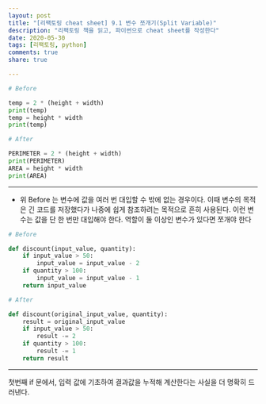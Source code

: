 ```yaml
---
layout: post
title: "[리팩토링 cheat sheet] 9.1 변수 쪼개기(Split Variable)"
description: "리팩토링 책을 읽고, 파이썬으로 cheat sheet를 작성한다"
date: 2020-05-30
tags: [리팩토링, python]
comments: true
share: true

---
```




```python
# Before

temp = 2 * (height + width)
print(temp)
temp = height * width
print(temp)
```



```python
# After

PERIMETER = 2 * (height + width)
print(PERIMETER)
AREA = height * width
print(AREA)
```

----

* 위 Before 는 변수에 값을 여러 번 대입할 수 밖에 없는 경우이다. 이때 변수의 목적은 긴 코드를 저장했다가 나중에 쉽게 참조하려는 목적으로 흔히 사용된다. 이런 변수는 값을 단 한 번만 대입해야 한다. 역할이 둘 이상인 변수가 있다면 쪼개야 한다







```python
# Before

def discount(input_value, quantity):
    if input_value > 50:
        input_value = input_value - 2
    if quantity > 100:
        input_value = input_value - 1
    return input_value
```



```python
# After

def discount(original_input_value, quantity):
    result = original_input_value
    if input_value > 50:
        result -= 2
    if quantity > 100:
        result -= 1
    return result

```

----

첫번째 if 문에서, 입력 값에 기초하여 결과값을 누적해 계산한다는 사실을 더 명확히 드러낸다.